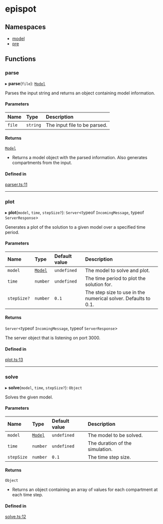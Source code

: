 # epispot

## Namespaces

-   [model](modules/model.md)
-   [pre](modules/pre.md)

## Functions

### parse

▸ **parse**(`file`): [`Model`](modules/model.md#model)

Parses the input string and returns an object containing model information.

#### Parameters

| Name   | Type     | Description                  |
| :----- | :------- | :--------------------------- |
| `file` | `string` | The input file to be parsed. |

#### Returns

[`Model`](modules/model.md#model)

-   Returns a model object with the parsed information. Also generates compartments from the input.

#### Defined in

[parser.ts:11](https://github.com/epispot/epispot-new/blob/76e1948/src/parser.ts#L11)

---

### plot

▸ **plot**(`model`, `time`, `stepSize?`): `Server`<typeof `IncomingMessage`, typeof `ServerResponse`\>

Generates a plot of the solution to a given model over a specified time period.

#### Parameters

| Name        | Type                              | Default value | Description                                                    |
| :---------- | :-------------------------------- | :------------ | :------------------------------------------------------------- |
| `model`     | [`Model`](modules/model.md#model) | `undefined`   | The model to solve and plot.                                   |
| `time`      | `number`                          | `undefined`   | The time period to plot the solution for.                      |
| `stepSize?` | `number`                          | `0.1`         | The step size to use in the numerical solver. Defaults to 0.1. |

#### Returns

`Server`<typeof `IncomingMessage`, typeof `ServerResponse`\>

The server object that is listening on port 3000.

#### Defined in

[plot.ts:13](https://github.com/epispot/epispot-new/blob/76e1948/src/plot.ts#L13)

---

### solve

▸ **solve**(`model`, `time`, `stepSize?`): `Object`

Solves the given model.

#### Parameters

| Name       | Type                              | Default value | Description                     |
| :--------- | :-------------------------------- | :------------ | :------------------------------ |
| `model`    | [`Model`](modules/model.md#model) | `undefined`   | The model to be solved.         |
| `time`     | `number`                          | `undefined`   | The duration of the simulation. |
| `stepSize` | `number`                          | `0.1`         | The time step size.             |

#### Returns

`Object`

-   Returns an object containing an array of values for each compartment at each time step.

#### Defined in

[solve.ts:12](https://github.com/epispot/epispot-new/blob/76e1948/src/solve.ts#L12)
